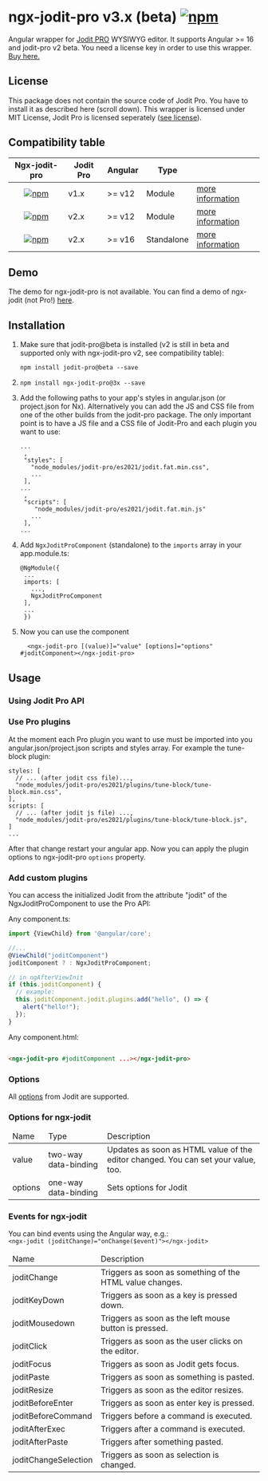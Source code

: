 # ngx-jodit-pro v3.x (beta) <a href="https://www.npmjs.com/package/ngx-jodit-pro"><img alt="npm" src="https://img.shields.io/npm/v/ngx-jodit-pro"></a></h1>

Angular wrapper for <a href="https://xdsoft.net/jodit/pro/">Jodit PRO</a> WYSIWYG editor. It supports Angular >= 16 and
jodit-pro v2 beta. You need a license key in order to use this wrapper. <a href="https://xdsoft.net/jodit/pro/#compare">
Buy here.</a>

## License

This package does not contain the source code of Jodit Pro. You have to install it as described here (scroll down). This
wrapper is licensed under MIT License, Jodit Pro is licensed
seperately ([see license](https://xdsoft.net/jodit/pro/license/)).

## Compatibility table

<table>
<thead><tr><th>Ngx-jodit-pro</th><th>Jodit Pro</th><th>Angular</th><th>Type</th><th></th></tr></thead>
<tbody>
<tr>
<td style="text-align:center;"><a href="https://www.npmjs.com/package/ngx-jodit-pro"><img alt="npm" src="https://img.shields.io/npm/v/ngx-jodit-pro"></a></td><td>v1.x</td><td>>= v12</td><td>Module</td><td><a href="https://github.com/julianpoemp/ngx-jodit/tree/main/libs/ngx-jodit-pro/README.md">more information</a></td>
</tr>
<tr>
<td style="text-align:center;"><a href="https://www.npmjs.com/package/ngx-jodit-pro/v/2x"><img alt="npm" src="https://img.shields.io/npm/v/ngx-jodit-pro/2x"></a></td><td>v2.x</td><td>>= v12</td><td>Module</td><td><a href="https://github.com/julianpoemp/ngx-jodit/blob/v2.x/libs/ngx-jodit-pro/README.md">more information</a></td>
</tr>
<tr>
<td style="text-align:center;"><a href="https://www.npmjs.com/package/ngx-jodit-pro/v/3x"><img alt="npm" src="https://img.shields.io/npm/v/ngx-jodit-pro/3x"></a></td><td>v2.x</td><td>>= v16</td><td>Standalone</td><td><a href="https://github.com/julianpoemp/ngx-jodit/blob/v3.x/libs/ngx-jodit-pro/README.md">more information</a></td>
</tr>
</tbody>
</table>

## Demo

The demo for ngx-jodit-pro is not available. You can find a demo of ngx-jodit (not
Pro!) [here](https://julianpoemp.github.io/ngx-jodit/).

## Installation

1. Make sure that jodit-pro@beta is installed (v2 is still in beta and supported only with ngx-jodit-pro v2, see
   compatibility table):
   ```
   npm install jodit-pro@beta --save
   ```
2. ```
   npm install ngx-jodit-pro@3x --save
   ```
  3. Add the following paths to your app's styles in angular.json (or project.json for
     Nx). Alternatively you can add the JS and CSS file from one of the other builds from the jodit-pro package. The only
     important point is to have a JS file and a CSS file of Jodit-Pro and each plugin you want to use:
     ```
     ...
      ,
      "styles": [
        "node_modules/jodit-pro/es2021/jodit.fat.min.css",
        ...
      ],
     ...
      ,
      "scripts": [
         "node_modules/jodit-pro/es2021/jodit.fat.min.js"
        ...
      ],
     ...
     ```

4. Add `NgxJoditProComponent` (standalone) to the `imports` array in your app.module.ts:
   ```
   @NgModule({
    ...
    imports: [
      ...,
      NgxJoditProComponent
    ],
    ...
    })
   ```
6. Now you can use the component

   ```angular2html
     <ngx-jodit-pro [(value)]="value" [options]="options" #joditComponent></ngx-jodit-pro>
   ```

## Usage

### Using Jodit Pro API

### Use Pro plugins

At the moment each Pro plugin you want to use must be imported into you angular.json/project.json scripts and styles
array. For example the tune-block plugin:

```
styles: [
  // ... (after jodit css file)...,
  "node_modules/jodit-pro/es2021/plugins/tune-block/tune-block.min.css",
],
scripts: [
  // ... (after jodit js file) ...,
  "node_modules/jodit-pro/es2021/plugins/tune-block/tune-block.js",
]
...
```

After that change restart your angular app. Now you can apply the plugin options to ngx-jodit-pro `options` property.

### Add custom plugins

You can access the initialized Jodit from the attribute "jodit" of the NgxJoditProComponent to use the Pro API:

Any component.ts:

````Typescript
import {ViewChild} from '@angular/core';

//...
@ViewChild("joditComponent")
joditComponent ? : NgxJoditProComponent;

// in ngAfterViewInit
if (this.joditComponent) {
  // example:
  this.joditComponent.jodit.plugins.add("hello", () => {
    alert("hello!");
  });
}
````

Any component.html:

```HTML

<ngx-jodit-pro #joditComponent ...></ngx-jodit-pro>
```

### Options

All [options](https://xdsoft.net/jodit/docs/classes/config.Config.html) from Jodit are supported.

### Options for ngx-jodit

<table class="table table-sm table-striped table-bordered">
  <thead>
  <tr>
    <td class="fw-bold">Name</td>
    <td class="fw-bold">Type</td>
    <td class="fw-bold">Description</td>
  </tr>
  </thead>
  <tbody>
  <tr>
    <td>value</td>
    <td>two-way data-binding</td>
    <td>Updates as soon as HTML value of the editor changed. You can set your value, too.</td>
  </tr>
  <tr>
    <td>options</td>
    <td>one-way data-binding</td>
    <td>Sets options for Jodit</td>
  </tr>
  </tbody>
</table>

### Events for ngx-jodit

<p>
  You can bind events using the Angular way, e.g.:<br/><code>&lt;ngx-jodit (joditChange)="onChange($event)">&lt;/ngx-jodit></code>
</p>
<table class="table table-sm table-striped table-bordered">
  <thead>
  <tr>
    <td class="fw-bold">Name</td>
    <td class="fw-bold">Description</td>
  </tr>
  </thead>
  <tbody>
  <tr>
    <td>joditChange</td>
    <td>Triggers as soon as something of the HTML value changes.</td>
  </tr>
  <tr>
    <td>joditKeyDown</td>
    <td>Triggers as soon as a key is pressed down.</td>
  </tr>
  <tr>
    <td>joditMousedown</td>
    <td>Triggers as soon as the left mouse button is pressed.</td>
  </tr>
  <tr>
    <td>joditClick</td>
    <td>Triggers as soon as the user clicks on the editor.</td>
  </tr>
  <tr>
    <td>joditFocus</td>
    <td>Triggers as soon as Jodit gets focus.</td>
  </tr>
  <tr>
    <td>joditPaste</td>
    <td>Triggers as soon as something is pasted.</td>
  </tr>
  <tr>
    <td>joditResize</td>
    <td>Triggers as soon as the editor resizes.</td>
  </tr>
  <tr>
    <td>joditBeforeEnter</td>
    <td>Triggers as soon as enter key is pressed.</td>
  </tr>
  <tr>
    <td>joditBeforeCommand</td>
    <td>Triggers before a command is executed.</td>
  </tr>
  <tr>
    <td>joditAfterExec</td>
    <td>Triggers after a command is executed.</td>
  </tr>
  <tr>
    <td>joditAfterPaste</td>
    <td>Triggers after something pasted.</td>
  </tr>
  <tr>
    <td>joditChangeSelection</td>
    <td>Triggers as soon as selection is changed.</td>
  </tr>
  </tbody>
</table>
